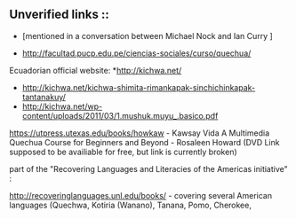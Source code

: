 
##  Unverified links ::
* [mentioned in a conversation between Michael Nock and Ian Curry ]

 * http://facultad.pucp.edu.pe/ciencias-sociales/curso/quechua/

Ecuadorian official website:
 *http://kichwa.net/
  * http://kichwa.net/kichwa-shimita-rimankapak-sinchichinkapak-tantanakuy/
  * http://kichwa.net/wp-content/uploads/2011/03/1.mushuk.muyu_.basico.pdf


https://utpress.utexas.edu/books/howkaw - Kawsay Vida
A Multimedia Quechua Course for Beginners and Beyond - Rosaleen Howard (DVD Link supposed to be availiable for free, but link is currently broken)

part of the "Recovering Languages and Literacies of the Americas initiative" : 

http://recoveringlanguages.unl.edu/books/ - covering several American languages 
(Quechwa, Kotiria (Wanano), Tanana, Pomo, Cherokee, 
